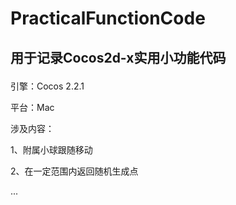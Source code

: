 # PracticalFunctionCode
## 用于记录Cocos2d-x实用小功能代码<p>
引擎：Cocos 2.2.1<p><p>
平台：Mac<p>

涉及内容：<p>
1、附属小球跟随移动<p>
2、在一定范围内返回随机生成点<p>
...
